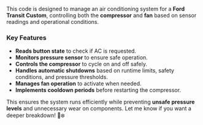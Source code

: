 This code is designed to manage an air conditioning system for a **Ford Transit Custom**, controlling both the **compressor** and **fan** based on sensor readings and operational conditions.

### **Key Features**
- **Reads button state** to check if AC is requested.
- **Monitors pressure sensor** to ensure safe operation.
- **Controls the compressor** to cycle on and off safely.
- **Handles automatic shutdowns** based on runtime limits, safety conditions, and pressure thresholds.
- **Manages fan operation** to activate when needed.
- **Implements cooldown periods** before restarting the compressor.

This ensures the system runs efficiently while preventing **unsafe pressure levels** and unnecessary wear on components. Let me know if you want a deeper breakdown! 🚗❄️
